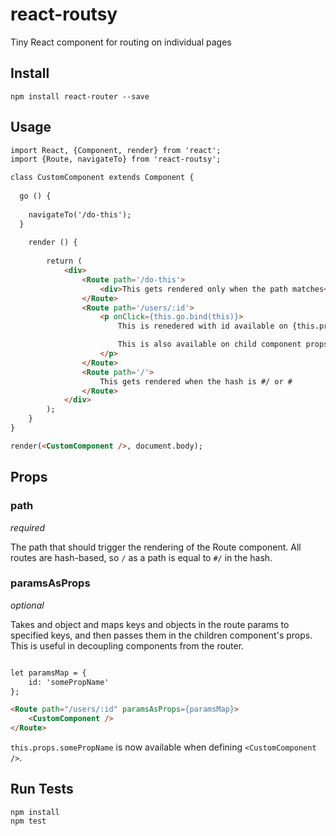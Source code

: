 # react-routsy
Tiny React component for routing on individual pages

## Install

```
npm install react-router --save
```

## Usage

```html
import React, {Component, render} from 'react';
import {Route, navigateTo} from 'react-routsy';

class CustomComponent extends Component {
	
  go () {
  	
    navigateTo('/do-this');
  }
  
	render () {
		
		return (
			<div>
				<Route path='/do-this'>
					<div>This gets rendered only when the path matches</div>
				</Route>
				<Route path='/users/:id'>
					<p onClick={this.go.bind(this)}>
						This is renedered with id available on {this.props.router.params.id}.

						This is also available on child component props.
					</p>
				</Route>
				<Route path='/'>
					This gets rendered when the hash is #/ or #
				</Route>
			</div>
		);
	}
}

render(<CustomComponent />, document.body);
```

## Props

### path

*required*

The path that should trigger the rendering of the Route component. All routes are hash-based, so `/` as a path is equal to `#/` in the hash.

### paramsAsProps

*optional*

Takes and object and maps keys and objects in the route params to specified keys, and then passes them in the children component's props. This is useful in decoupling components from the router.

```html

let paramsMap = {
	id: 'somePropName'
};

<Route path="/users/:id" paramsAsProps={paramsMap}>
	<CustomComponent />
</Route>
```

`this.props.somePropName` is now available when defining `<CustomComponent />`.

## Run Tests

```
npm install
npm test
```
